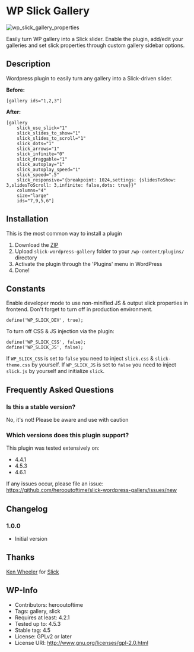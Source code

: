 # WP Slick Gallery

![wp_slick_gallery_properties](https://cloud.githubusercontent.com/assets/1781080/19785643/76545606-9c9a-11e6-813d-1b5293e640ad.png)

Easily turn WP gallery into a Slick slider. Enable the plugin, add/edit your galleries and set slick properties through custom gallery sidebar options.

## Description

Wordpress plugin to easily turn any gallery into a Slick-driven slider.

**Before:**

```
[gallery ids="1,2,3"]
```

**After:**

```
[gallery
    slick_use_slick="1" 
    slick_slides_to_show="1" 
    slick_slides_to_scroll="1" 
    slick_dots="1" 
    slick_arrows="1" 
    slick_infinite="0" 
    slick_draggable="1" 
    slick_autoplay="1" 
    slick_autoplay_speed="1" 
    slick_speed=".5"  
    slick_responsive="{breakpoint: 1024,settings: {slidesToShow: 3,slidesToScroll: 3,infinite: false,dots: true}}" 
    columns="4" 
    size="large" 
    ids="7,9,5,6"]
```

## Installation

This is the most common way to install a plugin

1. Download the [ZIP](https://github.com/herooutoftime/slick-wordpress-gallery/archive/master.zip)
1. Upload `slick-wordpress-gallery` folder to your `/wp-content/plugins/` directory
1. Activate the plugin through the 'Plugins' menu in WordPress
1. Done!

## Constants

Enable developer mode to use non-minified JS & output slick properties in frontend. Don't forget to turn off in production environment.
```
define('WP_SLICK_DEV', true);
```

To turn off CSS & JS injection via the plugin:

```
define('WP_SLICK_CSS', false);
define('WP_SLICK_JS', false);
```

If `WP_SLICK_CSS` is set to `false` you need to inject `slick.css` & `slick-theme.css` by yourself.
If `WP_SLICK_JS` is set to `false` you need to inject `slick.js` by yourself and initialize `slick`. 

## Frequently Asked Questions

### Is this a stable version?

No, it's not! Please be aware and use with caution

### Which versions does this plugin support?

This plugin was tested extensively on:
* 4.4.1
* 4.5.3
* 4.6.1

If any issues occur, please file an issue: https://github.com/herooutoftime/slick-wordpress-gallery/issues/new


## Changelog

### 1.0.0
* Initial version

## Thanks

[Ken Wheeler](https://github.com/kenwheeler) for [Slick](https://github.com/kenwheeler/slick/)

## WP-Info

* Contributors: herooutoftime
* Tags: gallery, slick
* Requires at least: 4.2.1
* Tested up to: 4.5.3
* Stable tag: 4.5
* License: GPLv2 or later
* License URI: http://www.gnu.org/licenses/gpl-2.0.html